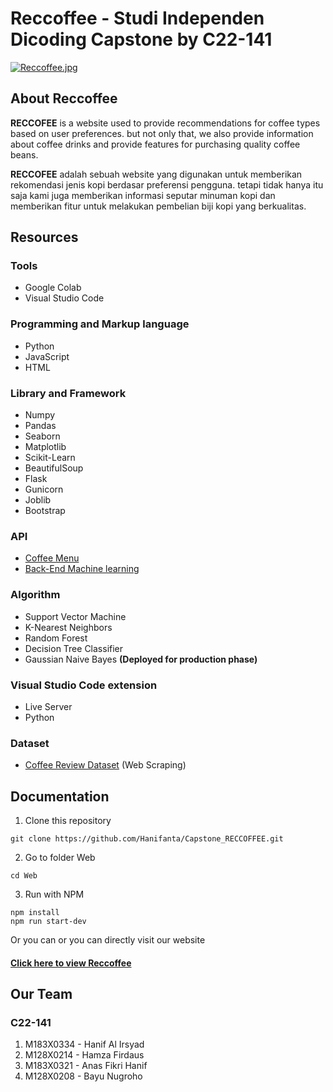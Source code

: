 # Reccoffee - Studi Independen Dicoding Capstone by C22-141

[![Reccoffee.jpg](https://i.postimg.cc/mg5qjHK4/Home.jpg)](https://postimg.cc/0z7c2b8X)

## About Reccoffee
**RECCOFEE** is a website used to provide recommendations for coffee types based on user preferences. but not only that, we also provide information about coffee drinks and provide features for purchasing quality coffee beans.

**RECCOFEE** adalah sebuah website yang digunakan untuk memberikan rekomendasi jenis kopi berdasar preferensi pengguna. tetapi tidak hanya itu saja kami juga memberikan informasi seputar minuman kopi dan memberikan fitur untuk melakukan pembelian biji kopi yang berkualitas.

## Resources

### Tools
- Google Colab
- Visual Studio Code

### Programming and Markup language
- Python
- JavaScript
- HTML

### Library and Framework
- Numpy
- Pandas
- Seaborn
- Matplotlib
- Scikit-Learn
- BeautifulSoup
- Flask
- Gunicorn
- Joblib
- Bootstrap

### API
- [Coffee Menu](https://api.sampleapis.com/coffee)
- [Back-End Machine learning](https://reccoffee-backend.up.railway.app/)

### Algorithm
- Support Vector Machine
- K-Nearest Neighbors
- Random Forest
- Decision Tree Classifier
- Gaussian Naive Bayes **(Deployed for production phase)**

### Visual Studio Code extension
- Live Server
- Python

### Dataset 
- [Coffee Review Dataset](https://www.kaggle.com/datasets/hanifalirsyad/coffee-scrap-coffeereview) (Web Scraping)

## Documentation
1. Clone this repository

```
git clone https://github.com/Hanifanta/Capstone_RECCOFFEE.git
```

2. Go to folder Web

```
cd Web
```

3. Run with NPM

```
npm install
npm run start-dev
```

Or you can or you can directly visit our website
#### [**Click here to view Reccoffee**](https://beta-recoffe.vercel.app)

## Our Team

### C22-141
1. M183X0334 - Hanif Al Irsyad
2. M128X0214 - Hamza Firdaus
3. M183X0321 - Anas Fikri Hanif
4. M128X0208 - Bayu Nugroho
